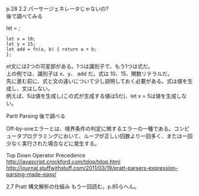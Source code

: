 p.28 2.2 パーサージェネレータじゃないの?  
後で調べてみる



let <identifier> = <expression>;

```
let x = 10;
let y = 15;
let add = fn(a, b) { return a + b;
};
```

et文には2つの可変部がある。1つは識別子で、もう1つは式だ。  
上の例では、識別子は x、y、 add だ。式は 10、15、関数リテラルだ。  
先に進む前に、式と文の違いについて少し説明しておく必要がある。式は値を生成し、文はしない。   
例えば、5は値を生成し(この式が生成する値は5だ)、let x = 5は値を生成しない。
  
  
Partt Parsing
後で調べる

  
Off-by-oneエラーとは、境界条件の判定に関するエラーの一種である。コンピュータプログラミングにおいて、ループが正しい回数より一回多く、または一回少なく実行された場合などに発生する。

Top Down Operator Precedence  
http://javascript.crockford.com/tdop/tdop.html  
http://journal.stuffwithstuff.com/2011/03/19/pratt-parsers-expression-parsing-made-easy/




2.7 Pratt 構文解析の仕組み
もう一回読む。p.85らへん。

